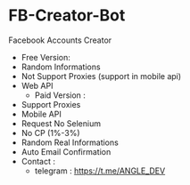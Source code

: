 # FB-Creator-Bot
Facebook Accounts Creator
  - Free Version:
 - Random Informations
 - Not Support Proxies (support in mobile api)
 - Web API
   - Paid Version :
 - Support Proxies
 - Mobile API
 - Request No Selenium
 - No CP (1%-3%)
 - Random Real Informations
 - Auto Email Confirmation
- Contact :
  - telegram : https://t.me/ANGLE_DEV
